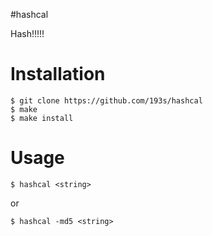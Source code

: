 #hashcal

Hash!!!!!

# Installation
```
$ git clone https://github.com/193s/hashcal
$ make
$ make install
```

# Usage
```
$ hashcal <string>
```
or
```
$ hashcal -md5 <string>
```
